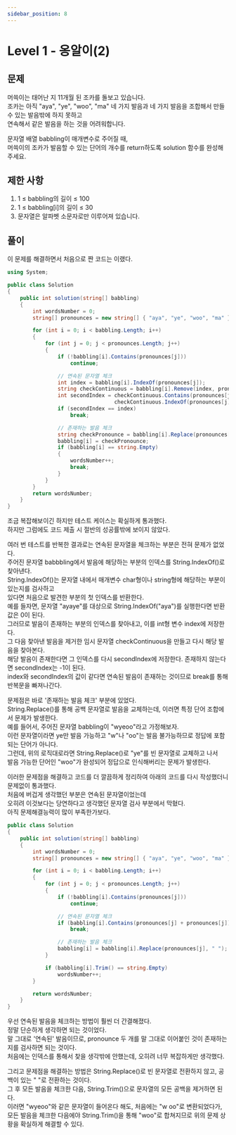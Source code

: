 ```yaml
---
sidebar_position: 8
---
```


# Level 1 - 옹알이(2)

## 문제

머쓱이는 태어난 지 11개월 된 조카를 돌보고 있습니다. <br />
조카는 아직 "aya", "ye", "woo", "ma" 네 가지 발음과 네 가지 발음을 조합해서 만들 수 있는 발음밖에 하지 못하고 <br />
연속해서 같은 발음을 하는 것을 어려워합니다. 

문자열 배열 babbling이 매개변수로 주어질 때, <br />
머쓱이의 조카가 발음할 수 있는 단어의 개수를 return하도록 solution 함수를 완성해주세요.

## 제한 사항

1. 1 ≤ babbling의 길이 ≤ 100
2. 1 ≤ babbling[i]의 길이 ≤ 30
3. 문자열은 알파벳 소문자로만 이루어져 있습니다.

## 풀이

이 문제를 해결하면서 처음으로 짠 코드는 이랬다.

```c#
using System;

public class Solution
{
    public int solution(string[] babbling)
    {
        int wordsNumber = 0;
        string[] pronounces = new string[] { "aya", "ye", "woo", "ma" };

        for (int i = 0; i < babbling.Length; i++)
        {
            for (int j = 0; j < pronounces.Length; j++)
            {
                if (!babbling[i].Contains(pronounces[j]))
                    continue;

                // 연속된 문자열 체크
                int index = babbling[i].IndexOf(pronounces[j]);
                string checkContinuous = babbling[i].Remove(index, pronounces[j].Length);
                int secondIndex = checkContinuous.Contains(pronounces[j]) ? 
                                  checkContinuous.IndexOf(pronounces[j]) : -1;
                if (secondIndex == index)
                    break;

                // 존재하는 발음 체크
                string checkPronounce = babbling[i].Replace(pronounces[j], "");
                babbling[i] = checkPronounce;
                if (babbling[i] == string.Empty)
                {
                    wordsNumber++;
                    break;
                }
            }
        }
        return wordsNumber;
    }
}
```

조금 복잡해보이긴 하지만 테스트 케이스는 확실하게 통과했다.<br />
하지만 그럼에도 코드 제출 시 절반의 성공률밖에 보이지 않았다.

여러 번 테스트를 반복한 결과로는 연속된 문자열을 체크하는 부분은 전혀 문제가 없었다.<br />
주어진 문자열 babbbling에서 발음에 해당하는 부분의 인덱스를 String.IndexOf()로 찾아낸다.<br />
String.IndexOf()는 문자열 내에서 매개변수 char형이나 string형에 해당하는 부분이 있는지를 검사하고<br />
있다면 처음으로 발견한 부분의 첫 인덱스를 반환한다.<br />
예를 들자면, 문자열 "ayaye"를 대상으로 String.IndexOf("aya")를 실행한다면 반환값은 0이 된다.<br />
그러므로 발음이 존재하는 부분의 인덱스를 찾아내고, 이를 int형 변수 index에 저장한다. <br />
그 다음 찾아낸 발음을 제거한 임시 문자열 checkContinuous을 만들고 다시 해당 발음을 찾아본다.<br />
해당 발음이 존재한다면 그 인덱스를 다시 secondIndex에 저장한다. 존재하지 않는다면 secondIndex는 -1이 된다.<br />
index와 secondIndex의 값이 같다면 연속된 발음이 존재하는 것이므로 break를 통해 반복문을 빠져나간다.

문제점은 바로 '존재하는 발음 체크' 부분에 있었다.<br />
String.Replace()를 통해 공백 문자열로 발음을 교체하는데, 이러면 특정 단어 조합에서 문제가 발생한다.<br />
예를 들어서, 주어진 문자열 babbling이 "wyeoo"라고 가정해보자.<br />
이런 문자열이라면 ye만 발음 가능하고 "w"나 "oo"는 발음 불가능하므로 정답에 포함되는 단어가 아니다.<br />
그런데, 위의 로직대로라면 String.Replace()로 "ye"를 빈 문자열로 교체하고 나서<br />
발음 가능한 단어인 "woo"가 완성되어 정답으로 인식해버리는 문제가 발생한다.

이러한 문제점을 해결하고 코드를 더 깔끔하게 정리하여 아래의 코드를 다시 작성했더니 문제없이 통과했다.<br />
처음에 버겁게 생각했던 부분은 연속된 문자열이었는데 <br />
오히려 이것보다는 당연하다고 생각했던 문자열 검사 부분에서 막혔다.<br />
아직 문제해결능력이 많이 부족한가보다.

```c#
public class Solution
{
    public int solution(string[] babbling)
    {
        int wordsNumber = 0;
        string[] pronounces = new string[] { "aya", "ye", "woo", "ma" };

        for (int i = 0; i < babbling.Length; i++)
        {
            for (int j = 0; j < pronounces.Length; j++)
            {
                if (!babbling[i].Contains(pronounces[j]))
                    continue;

                // 연속된 문자열 체크
                if (babbling[i].Contains(pronounces[j] + pronounces[j]))
                    break;

                // 존재하는 발음 체크
                babbling[i] = babbling[i].Replace(pronounces[j], " ");
            }

            if (babbling[i].Trim() == string.Empty)
                wordsNumber++;
        }

        return wordsNumber;
    }
}
```

우선 연속된 발음을 체크하는 방법이 훨씬 더 간결해졌다.<br />
정말 단순하게 생각하면 되는 것이었다.<br />
말 그대로 '연속된' 발음이므로, pronounce 두 개를 말 그대로 이어붙인 것이 존재하는지를 검사하면 되는 것이다.<br />
처음에는 인덱스를 통해서 찾을 생각밖에 안했는데, 오히려 너무 복잡하게만 생각했다.

그리고 문제점을 해결하는 방법은 String.Replace()로 빈 문자열로 전환하지 않고, 공백이 있는 " "로 전환하는 것이다.<br />
그 후 모든 발음을 체크한 다음, String.Trim()으로 문자열의 모든 공백을 제거하면 된다.<br />
이러면 "wyeoo"와 같은 문자열이 들어온다 해도, 처음에는 "w oo"로 변환되었다가, <br />
모든 발음을 체크한 다음에야 String.Trim()을 통해 "woo"로 합쳐지므로 위의 문제 상황을 확실하게 해결할 수 있다.